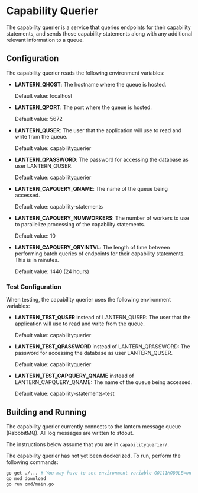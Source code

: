 # Capability Querier

The capability querier is a service that queries endpoints for their capability statements, and sends those capability statements along with any additional relevant information to a queue.

## Configuration
The capability querier reads the following environment variables:

* **LANTERN_QHOST**: The hostname where the queue is hosted.

  Default value: localhost

* **LANTERN_QPORT**: The port where the queue is hosted.

  Default value: 5672

* **LANTERN_QUSER**: The user that the application will use to read and write from the queue.

  Default value: capabilityquerier

* **LANTERN_QPASSWORD**: The password for accessing the database as user LANTERN_QUSER.

  Default value: capabilityquerier

* **LANTERN_CAPQUERY_QNAME**: The name of the queue being accessed.

  Default value: capability-statements

* **LANTERN_CAPQUERY_NUMWORKERS**: The number of workers to use to parallelize processing of the capability statements.

  Default value: 10

* **LANTERN_CAPQUERY_QRYINTVL**: The length of time between performing batch queries of endpoints for their capability statements. This is in minutes.

  Default value: 1440 (24 hours)


### Test Configuration

When testing, the capability querier uses the following environment variables:

* **LANTERN_TEST_QUSER** instead of LANTERN_QUSER: The user that the application will use to read and write from the queue.

  Default value: capabilityquerier

* **LANTERN_TEST_QPASSWORD** instead of LANTERN_QPASSWORD: The password for accessing the database as user LANTERN_QUSER.

  Default value: capabilityquerier

* **LANTERN_TEST_CAPQUERY_QNAME** instead of LANTERN_CAPQUERY_QNAME: The name of the queue being accessed.

  Default value: capability-statements-test

## Building and Running

The capability querier currently connects to the lantern message queue (RabbbitMQ). All log messages are written to stdout.

The instructions below assume that you are in `capabilityquerier/`.

The capability querier has not yet been dockerized. To run, perform the following commands:

```bash
go get ./... # You may have to set environment variable GO111MODULE=on
go mod download
go run cmd/main.go
```